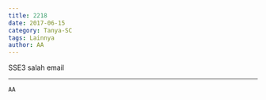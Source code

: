```yaml
---
title: 2218
date: 2017-06-15
category: Tanya-SC
tags: Lainnya
author: AA
---
```


SSE3 salah email

---



`AA`
